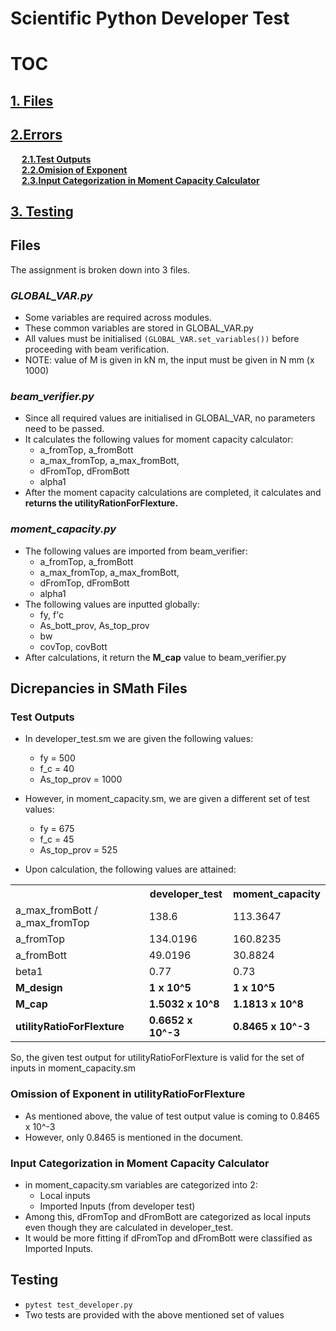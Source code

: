 # Scientific Python Developer Test

# TOC
## [1. Files](#files)

## [2.Errors](#dicrepancies-in-smath-files)
&ensp;&ensp; **[2.1.Test Outputs](#test-outputs)** <br/>
&ensp;&ensp; **[2.2.Omision of Exponent](#omission-of-exponent-in-utilityratioforflexture)** <br/>
&ensp;&ensp; **[2.3.Input Categorization in Moment Capacity Calculator](#input-categorization-in-moment-capacity-calculator)** <br/>

## [3. Testing](#testing)

## Files
The assignment is broken down into 3 files. 

### _GLOBAL_VAR.py_

- Some variables are required across modules. 
- These common variables are stored in GLOBAL_VAR.py
- All values must be initialised `(GLOBAL_VAR.set_variables())` before proceeding with beam verification.
- NOTE: value of M is given in kN m, the input must be given in N mm (x 1000)

### _beam_verifier.py_

- Since all required values are initialised in GLOBAL_VAR, no parameters need to be passed.
- It calculates the following values for moment capacity calculator:
    - a_fromTop, a_fromBott
    - a_max_fromTop, a_max_fromBott,
    - dFromTop, dFromBott
    - alpha1
- After the moment capacity calculations are completed, it calculates and **returns the utilityRationForFlexture.**

### _moment_capacity.py_

- The following values are imported from beam_verifier:
    - a_fromTop, a_fromBott
    - a_max_fromTop, a_max_fromBott,
    - dFromTop, dFromBott
    - alpha1
- The following values are inputted globally:
    - fy, f'c
    - As_bott_prov, As_top_prov
    - bw
    - covTop, covBott
- After calculations, it return the **M_cap** value to beam_verifier.py


## Dicrepancies in SMath Files
### Test Outputs
- In developer_test.sm we are given the following values:
    - fy = 500
    - f_c = 40
    - As_top_prov = 1000

- However, in moment_capacity.sm, we are given a different set of test values:
    - fy = 675
    - f_c = 45
    - As_top_prov = 525

- Upon calculation, the following values are attained:
<table>
<tr>

<th></th>
<th>developer_test</th>
<th>moment_capacity</th>

</tr>

<tr>
<td>
a_max_fromBott / a_max_fromTop
</td>

<td>
138.6
</td>

<td>
113.3647
</td>

</tr>

<tr>
<td>
a_fromTop
</td>

<td>
134.0196
</td>

<td>
160.8235
</td>

</tr>

<tr>
<td>
a_fromBott
</td>

<td>
49.0196
</td>

<td>
30.8824
</td>

</tr>

<tr>
<td>
beta1
</td>

<td>
0.77
</td>

<td>
0.73
</td>

</tr>

<tr style="font-weight: bold;">
<td>
M_design
</td>

<td>
1 x 10^5
</td>

<td>
1 x 10^5
</td>

</tr>

<tr style="font-weight: bold;">
<td>
M_cap
</td>

<td>
1.5032 x 10^8
</td>

<td>
1.1813 x 10^8
</td>

</tr>

<tr style="font-weight: bold;">
<td>
utilityRatioForFlexture
</td>

<td>
0.6652 x 10^-3
</td>

<td>
0.8465 x 10^-3
</td>

</tr>

</table>

So, the given test output for utilityRatioForFlexture is valid for the set of inputs in moment_capacity.sm

### Omission of Exponent in utilityRatioForFlexture
- As mentioned above, the value of test output value is coming to 0.8465 x 10^-3
- However, only 0.8465 is mentioned in the document. 

### Input Categorization in Moment Capacity Calculator
- in moment_capacity.sm variables are categorized into 2:
    - Local inputs
    - Imported Inputs (from developer test)
- Among this, dFromTop and dFromBott are categorized as local inputs even though they are calculated in developer_test.
- It would be more fitting if dFromTop and dFromBott were classified as Imported Inputs.

## Testing
- `pytest test_developer.py`
- Two tests are provided with the above mentioned set of values
